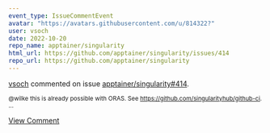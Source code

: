 ```yaml
---
event_type: IssueCommentEvent
avatar: "https://avatars.githubusercontent.com/u/814322?"
user: vsoch
date: 2022-10-20
repo_name: apptainer/singularity
html_url: https://github.com/apptainer/singularity/issues/414
repo_url: https://github.com/apptainer/singularity
---
```


<a href='https://github.com/vsoch' target='_blank'>vsoch</a> commented on issue <a href='https://github.com/apptainer/singularity/issues/414' target='_blank'>apptainer/singularity#414</a>.

<small>@wilke this is already possible with ORAS. See https://github.com/singularityhub/github-ci....</small>

<a href='https://github.com/apptainer/singularity/issues/414' target='_blank'>View Comment</a>